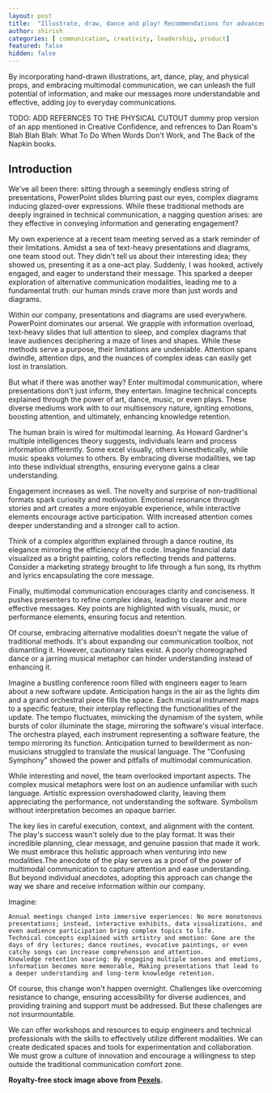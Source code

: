 ```yaml
---
layout: post
title:  "Illustrate, draw, dance and play! Recommendations for advanced technical communication techniques"
author: shirish
categories: [ communication, creativity, leadership, product]
featured: false
hidden: false
---
```

By incorporating hand-drawn illustrations, art, dance, play, and physical props, and embracing multimodal communication, we can unleash the full potential of information, and make our messages more understandable and effective, adding joy to everyday communications.

TODO: ADD REFERNCES TO THE PHYSICAL CUTOUT  dummy prop version of an app mentioned in Creative Confidence, and refrences to Dan Roam's Blah Blah Blah: What To Do When Words Don't Work, and The Back of the Napkin books.

## Introduction
We've all been there: sitting through a seemingly endless string of presentations, PowerPoint slides blurring past our eyes, complex diagrams inducing glazed-over expressions. While these traditional methods are deeply ingrained in technical communication, a nagging question arises: are they effective in conveying information and generating engagement?

My own experience at a recent team meeting served as a stark reminder of their limitations. Amidst a sea of text-heavy presentations and diagrams, one team stood out. They didn't tell us about their interesting idea; they showed us, presenting it as a one-act play. Suddenly, I was hooked, actively engaged, and eager to understand their message. This sparked a deeper exploration of alternative communication modalities, leading me to a fundamental truth: our human minds crave more than just words and diagrams.

Within our company, presentations and diagrams are used everywhere. PowerPoint dominates our arsenal. We grapple with information overload, text-heavy slides that lull attention to sleep, and complex diagrams that leave audiences deciphering a maze of lines and shapes. While these methods serve a purpose, their limitations are undeniable. Attention spans dwindle, attention dips, and the nuances of complex ideas can easily get lost in translation.

But what if there was another way? Enter multimodal communication, where presentations don't just inform, they entertain. Imagine technical concepts explained through the power of art, dance, music, or even plays. These diverse mediums work with to our multisensory nature, igniting emotions, boosting attention, and ultimately, enhancing knowledge retention.

The human brain is wired for multimodal learning. As Howard Gardner's multiple intelligences theory suggests, individuals learn and process information differently. Some excel visually, others kinesthetically, while music speaks volumes to others. By embracing diverse modalities, we tap into these individual strengths, ensuring everyone gains a clear understanding.

Engagement increases as well. The novelty and surprise of non-traditional formats spark curiosity and motivation. Emotional resonance through stories and art creates a more enjoyable experience, while interactive elements encourage active participation. With increased attention comes deeper understanding and a stronger call to action.

Think of a complex algorithm explained through a dance routine, its elegance mirroring the efficiency of the code. Imagine financial data visualized as a bright painting, colors reflecting trends and patterns. Consider a marketing strategy brought to life through a fun song, its rhythm and lyrics encapsulating the core message.

Finally, multimodal communication encourages clarity and conciseness. It pushes presenters to refine complex ideas, leading to clearer and more effective messages. Key points are highlighted with visuals, music, or performance elements, ensuring focus and retention. 

Of course, embracing alternative modalities doesn't negate the value of traditional methods. It's about expanding our communication toolbox, not dismantling it. However, cautionary tales exist. A poorly choreographed dance or a jarring musical metaphor can hinder understanding instead of enhancing it.

Imagine a bustling conference room filled with engineers eager to learn about a new software update. Anticipation hangs in the air as the lights dim and a grand orchestral piece fills the space. Each musical instrument maps to a specific feature, their interplay reflecting the functionalities of the update. The tempo fluctuates, mimicking the dynamism of the system, while bursts of color illuminate the stage, mirroring the software's visual interface. The orchestra played, each instrument representing a software feature, the tempo mirroring its function. Anticipation turned to bewilderment as non-musicians struggled to translate the musical language. The "Confusing Symphony" showed the power and pitfalls of multimodal communication.

While interesting and novel, the team overlooked important aspects. The complex musical metaphors were lost on an audience unfamiliar with such language. Artistic expression overshadowed clarity, leaving them appreciating the performance, not understanding the software. Symbolism without interpretation becomes an opaque barrier.

The key lies in careful execution, context, and alignment with the content. The play's success wasn't solely due to the play format. It was their incredible planning, clear message, and genuine passion that made it work. We must embrace this holistic approach when venturing into new modalities.The anecdote of the play serves as a proof of the power of multimodal communication to capture attention and ease understanding. But beyond individual anecdotes, adopting this approach can change the way we share and receive information within our company.

Imagine:

    Annual meetings changed into immersive experiences: No more monotonous presentations; instead, interactive exhibits, data visualizations, and even audience participation bring complex topics to life.
    Technical concepts explained with artistry and emotion: Gone are the days of dry lectures; dance routines, evocative paintings, or even catchy songs can increase comprehension and attention.
    Knowledge retention soaring: By engaging multiple senses and emotions, information becomes more memorable, Making presentations that lead to a deeper understanding and long-term knowledge retention.

Of course, this change won't happen overnight. Challenges like overcoming resistance to change, ensuring accessibility for diverse audiences, and providing training and support must be addressed. But these challenges are not insurmountable.

We can offer workshops and resources to equip engineers and technical professionals with the skills to effectively utilize different modalities. We can create dedicated spaces and tools for experimentation and collaboration. We must grow a culture of innovation and encourage a willingness to step outside the traditional communication comfort zone.

__Royalty-free stock image above from [Pexels](https://www.pexels.com/).__